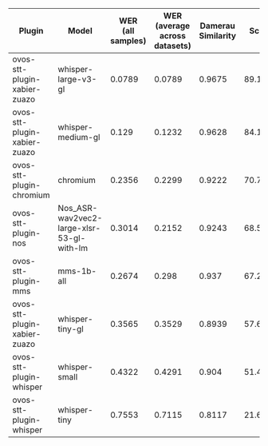 |Plugin|Model|WER<br>(all samples)| WER<br>(average across datasets) | Damerau Similarity | Score |
|-----|-----|--------------------|----------------------------------|--------------------|-------|
| ovos-stt-plugin-xabier-zuazo | whisper-large-v3-gl | 0.0789 | 0.0789 | 0.9675 | 89.1099 |
| ovos-stt-plugin-xabier-zuazo | whisper-medium-gl | 0.129 | 0.1232 | 0.9628 | 84.1442 |
| ovos-stt-plugin-chromium | chromium | 0.2356 | 0.2299 | 0.9222 | 70.7552 |
| ovos-stt-plugin-nos | Nos_ASR-wav2vec2-large-xlsr-53-gl-with-lm | 0.3014 | 0.2152 | 0.9243 | 68.5561 |
| ovos-stt-plugin-mms | mms-1b-all | 0.2674 | 0.298 | 0.937 | 67.2078 |
| ovos-stt-plugin-xabier-zuazo | whisper-tiny-gl | 0.3565 | 0.3529 | 0.8939 | 57.6884 |
| ovos-stt-plugin-whisper | whisper-small | 0.4322 | 0.4291 | 0.904 | 51.4666 |
| ovos-stt-plugin-whisper | whisper-tiny | 0.7553 | 0.7115 | 0.8117 | 21.6414 |